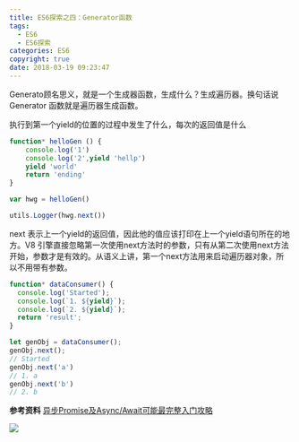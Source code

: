 ```yaml
---
title: ES6探索之四：Generator函数
tags:
  - ES6
  - ES6探索
categories: ES6
copyright: true
date: 2018-03-19 09:23:47
---
```

Generato顾名思义，就是一个生成器函数，生成什么？生成遍历器。换句话说 Generator 函数就是遍历器生成函数。
<!--more-->

执行到第一个yield的位置的过程中发生了什么，每次的返回值是什么

```js
function* helloGen () {
    console.log('1')
    console.log('2',yield 'hellp')
    yield 'world'
    return 'ending'
}

var hwg = helloGen()

utils.Logger(hwg.next())
```
next 表示上一个yield的返回值，因此他的值应该打印在上一个yield语句所在的地方。V8 引擎直接忽略第一次使用next方法时的参数，只有从第二次使用next方法开始，参数才是有效的。从语义上讲，第一个next方法用来启动遍历器对象，所以不用带有参数。

```js
function* dataConsumer() {
  console.log('Started');
  console.log(`1. ${yield}`);
  console.log(`2. ${yield}`);
  return 'result';
}

let genObj = dataConsumer();
genObj.next();
// Started
genObj.next('a')
// 1. a
genObj.next('b')
// 2. b
```



**参考资料**
[异步Promise及Async/Await可能最完整入门攻略](https://segmentfault.com/a/1190000016788484)

![](http://static.zhyjor.com/wexin.png)
